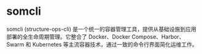 # somcli
somcli (structure-ops-cli) 是一个统一的容器管理工具，提供从基础设施到应用部署的全生命周期管理。它整合了 Docker、Docker Compose、Harbor、Swarm 和 Kubernetes 等主流容器技术，通过一致的命令行界面简化运维工作。
